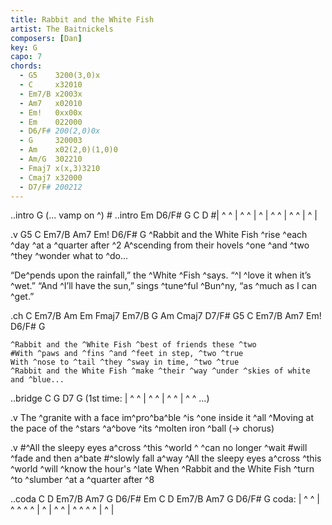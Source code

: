 ```yaml
---
title: Rabbit and the White Fish
artist: The Baitnickels
composers: [Dan]
key: G
capo: 7
chords:
  - G5    3200(3,0)x
  - C     x32010
  - Em7/B x2003x
  - Am7   x02010
  - Em!   0xx00x
  - Em    022000
  - D6/F# 200(2,0)0x
  - G     320003
  - Am    x02(2,0)(1,0)0
  - Am/G  302210
  - Fmaj7 x(x,3)3210
  - Cmaj7 x32000
  - D7/F# 200212
---
```

..intro G
(... vamp on ^)
    # ..intro Em D6/F# G C D
    #| ^ ^ | ^ ^ | ^ | ^ ^ | ^ ^ | ^ |

.v G5 C Em7/B Am7 Em! D6/F# G
^Rabbit and the White Fish ^rise ^each ^day ^at a ^quarter after ^2
A^scending from their hovels ^one ^and ^two ^they ^wonder what to ^do...

“De^pends upon the rainfall,” the ^White ^Fish ^says. “^I ^love it when it’s ^wet.”
“And ^I’ll have the sun,” sings ^tune^ful ^Bun^ny, “as ^much as I can ^get.”

.ch C Em7/B Am Em      Fmaj7 Em7/B G Am Cmaj7 D7/F#      G5 C Em7/B Am7 Em! D6/F# G
    
    ^Rabbit and the ^White Fish ^best of friends these ^two
    #With ^paws and ^fins ^and ^feet in step, ^two ^true
    With ^nose to ^tail ^they ^sway in time, ^two ^true
    ^Rabbit and the White Fish ^make ^their ^way ^under ^skies of white and ^blue...

..bridge C G D7 G
    (1st time: | ^ ^ | ^ ^ | ^ ^ | ^ ^ ...)

.v
The ^granite with a face im^pro^ba^ble ^is ^one inside it ^all
^Moving at the pace of the ^stars ^a^bove ^its ^molten iron ^ball    (-> chorus)

.v
    #^All the sleepy eyes a^cross ^this ^world ^  ^can no longer ^wait
    #will ^fade and then a^bate
    #^slowly fall a^way
^All the sleepy eyes a^cross ^this ^world ^will ^know the hour's ^late
When ^Rabbit and the White Fish ^turn ^to ^slumber ^at a ^quarter after ^8

..coda C D Em7/B Am7 G D6/F# Em C D Em7/B Am7 G D6/F# G
coda: | ^ ^ | ^ ^ ^ ^ | ^ | ^ ^ | ^ ^ ^ ^ | ^ |